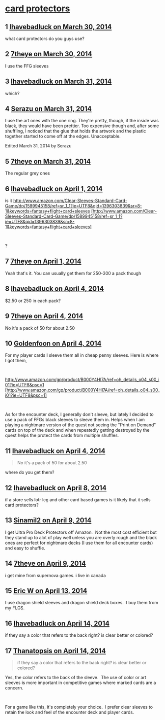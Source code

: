 # [card protectors](https://community.fantasyflightgames.com/topic/102745-card-protectors/)

## 1 [Ihavebadluck on March 30, 2014](https://community.fantasyflightgames.com/topic/102745-card-protectors/?do=findComment&comment=1032379)

what card protectors do you guys use?

## 2 [7theye on March 30, 2014](https://community.fantasyflightgames.com/topic/102745-card-protectors/?do=findComment&comment=1032466)

I use the FFG sleeves

## 3 [Ihavebadluck on March 31, 2014](https://community.fantasyflightgames.com/topic/102745-card-protectors/?do=findComment&comment=1032565)

which?

## 4 [Serazu on March 31, 2014](https://community.fantasyflightgames.com/topic/102745-card-protectors/?do=findComment&comment=1033034)

I use the art ones with the one ring. They're pretty, though, if the inside was black, they would have been prettier. Too expensive though and, after some shuffling, I noticed that the glue that holds the artwork and the plastic together started to come off at the edges. Unacceptable.

Edited March 31, 2014 by Serazu

## 5 [7theye on March 31, 2014](https://community.fantasyflightgames.com/topic/102745-card-protectors/?do=findComment&comment=1033556)

The regular grey ones

## 6 [Ihavebadluck on April 1, 2014](https://community.fantasyflightgames.com/topic/102745-card-protectors/?do=findComment&comment=1033875)

is it http://www.amazon.com/Clear-Sleeves-Standard-Card-Game/dp/1589945158/ref=sr_1_1?ie=UTF8&qid=1396303839&sr=8-1&keywords=fantasy+flight+card+sleeves [http://www.amazon.com/Clear-Sleeves-Standard-Card-Game/dp/1589945158/ref=sr_1_1?ie=UTF8&qid=1396303839&sr=8-1&keywords=fantasy+flight+card+sleeves]

 

?

## 7 [7theye on April 1, 2014](https://community.fantasyflightgames.com/topic/102745-card-protectors/?do=findComment&comment=1034585)

Yeah that's it. You can usually get them for 250-300 a pack though

## 8 [Ihavebadluck on April 4, 2014](https://community.fantasyflightgames.com/topic/102745-card-protectors/?do=findComment&comment=1037811)

$2.50 or 250 in each pack?

## 9 [7theye on April 4, 2014](https://community.fantasyflightgames.com/topic/102745-card-protectors/?do=findComment&comment=1038335)

No it's a pack of 50 for about 2.50

## 10 [Goldenfoon on April 4, 2014](https://community.fantasyflightgames.com/topic/102745-card-protectors/?do=findComment&comment=1038533)

For my player cards I sleeve them all in cheap penny sleeves. Here is where I got them, 

 

http://www.amazon.com/gp/product/B000Y4HI7A/ref=oh_details_o04_s00_i01?ie=UTF8&psc=1 [http://www.amazon.com/gp/product/B000Y4HI7A/ref=oh_details_o04_s00_i01?ie=UTF8&psc=1]

 

As for the encounter deck, I generally don't sleeve, but lately I decided to use a pack of FFGs black sleeves to sleeve them in. Helps when I am playing a nightmare version of the quest not seeing the "Print on Demand" cards on top of the deck and when repeatedly getting destroyed by the quest helps the protect the cards from multiple shuffles. 

## 11 [Ihavebadluck on April 4, 2014](https://community.fantasyflightgames.com/topic/102745-card-protectors/?do=findComment&comment=1038699)

> No it's a pack of 50 for about 2.50

where do you get them?

## 12 [Ihavebadluck on April 8, 2014](https://community.fantasyflightgames.com/topic/102745-card-protectors/?do=findComment&comment=1041595)

if a store sells lotr lcg and other card based games is it likely that it sells card protectors?

## 13 [Sinamil2 on April 9, 2014](https://community.fantasyflightgames.com/topic/102745-card-protectors/?do=findComment&comment=1042867)

I get Ultra Pro Deck Protectors off Amazon.  Not the most cost efficient but they stand up to alot of play well unless you are overly rough and the black ones are perfect for nightmare decks (I use them for all encounter cards) and easy to shuffle.

## 14 [7theye on April 9, 2014](https://community.fantasyflightgames.com/topic/102745-card-protectors/?do=findComment&comment=1043320)

i get mine from supernova games. i live in canada

## 15 [Eric W on April 13, 2014](https://community.fantasyflightgames.com/topic/102745-card-protectors/?do=findComment&comment=1047734)

I use dragon shield sleeves and dragon shield deck boxes.  I buy them from my FLGS.

## 16 [Ihavebadluck on April 14, 2014](https://community.fantasyflightgames.com/topic/102745-card-protectors/?do=findComment&comment=1049372)

if they say a color that refers to the back right? is clear better or colored?

## 17 [Thanatopsis on April 14, 2014](https://community.fantasyflightgames.com/topic/102745-card-protectors/?do=findComment&comment=1049389)

> if they say a color that refers to the back right? is clear better or colored?

Yes, the color refers to the back of the sleeve.  The use of color or art sleeves is more important in competitive games where marked cards are a concern.  

 

For a game like this, it's completely your choice.  I prefer clear sleeves to retain the look and feel of the encounter deck and player cards.

